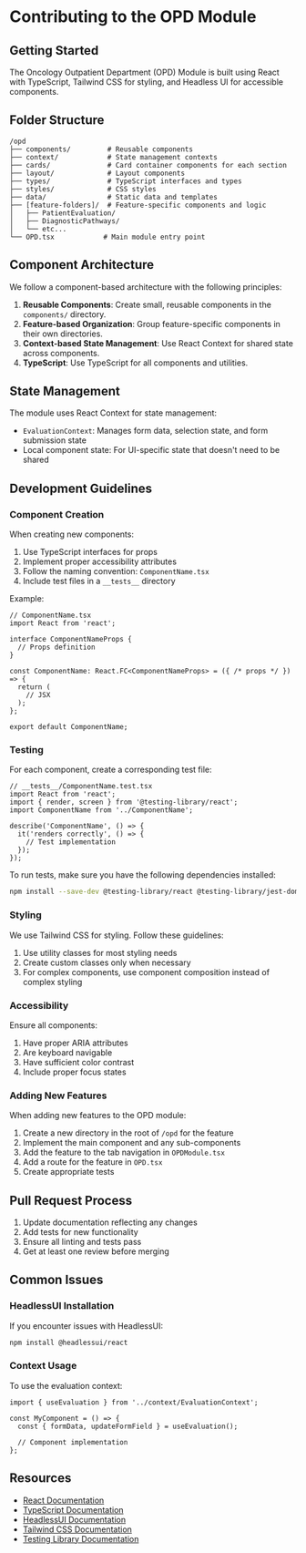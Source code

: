 # Contributing to the OPD Module

## Getting Started

The Oncology Outpatient Department (OPD) Module is built using React with TypeScript, Tailwind CSS for styling, and Headless UI for accessible components.

## Folder Structure

```
/opd
├── components/         # Reusable components
├── context/            # State management contexts
├── cards/              # Card container components for each section
├── layout/             # Layout components 
├── types/              # TypeScript interfaces and types
├── styles/             # CSS styles
├── data/               # Static data and templates
├── [feature-folders]/  # Feature-specific components and logic
│   ├── PatientEvaluation/
│   ├── DiagnosticPathways/
│   └── etc...
└── OPD.tsx            # Main module entry point
```

## Component Architecture

We follow a component-based architecture with the following principles:

1. **Reusable Components**: Create small, reusable components in the `components/` directory.
2. **Feature-based Organization**: Group feature-specific components in their own directories.
3. **Context-based State Management**: Use React Context for shared state across components.
4. **TypeScript**: Use TypeScript for all components and utilities.

## State Management

The module uses React Context for state management:

- `EvaluationContext`: Manages form data, selection state, and form submission state
- Local component state: For UI-specific state that doesn't need to be shared

## Development Guidelines

### Component Creation

When creating new components:

1. Use TypeScript interfaces for props
2. Implement proper accessibility attributes
3. Follow the naming convention: `ComponentName.tsx`
4. Include test files in a `__tests__` directory

Example:

```tsx
// ComponentName.tsx
import React from 'react';

interface ComponentNameProps {
  // Props definition
}

const ComponentName: React.FC<ComponentNameProps> = ({ /* props */ }) => {
  return (
    // JSX
  );
};

export default ComponentName;
```

### Testing

For each component, create a corresponding test file:

```tsx
// __tests__/ComponentName.test.tsx
import React from 'react';
import { render, screen } from '@testing-library/react';
import ComponentName from '../ComponentName';

describe('ComponentName', () => {
  it('renders correctly', () => {
    // Test implementation
  });
});
```

To run tests, make sure you have the following dependencies installed:
```bash
npm install --save-dev @testing-library/react @testing-library/jest-dom @types/jest
```

### Styling

We use Tailwind CSS for styling. Follow these guidelines:

1. Use utility classes for most styling needs
2. Create custom classes only when necessary
3. For complex components, use component composition instead of complex styling

### Accessibility

Ensure all components:

1. Have proper ARIA attributes
2. Are keyboard navigable
3. Have sufficient color contrast
4. Include proper focus states

### Adding New Features

When adding new features to the OPD module:

1. Create a new directory in the root of `/opd` for the feature
2. Implement the main component and any sub-components
3. Add the feature to the tab navigation in `OPDModule.tsx`
4. Add a route for the feature in `OPD.tsx`
5. Create appropriate tests

## Pull Request Process

1. Update documentation reflecting any changes
2. Add tests for new functionality
3. Ensure all linting and tests pass
4. Get at least one review before merging

## Common Issues

### HeadlessUI Installation

If you encounter issues with HeadlessUI:

```bash
npm install @headlessui/react
```

### Context Usage

To use the evaluation context:

```tsx
import { useEvaluation } from '../context/EvaluationContext';

const MyComponent = () => {
  const { formData, updateFormField } = useEvaluation();
  
  // Component implementation
};
```

## Resources

- [React Documentation](https://reactjs.org/docs/getting-started.html)
- [TypeScript Documentation](https://www.typescriptlang.org/docs/)
- [HeadlessUI Documentation](https://headlessui.dev/)
- [Tailwind CSS Documentation](https://tailwindcss.com/docs)
- [Testing Library Documentation](https://testing-library.com/docs/) 